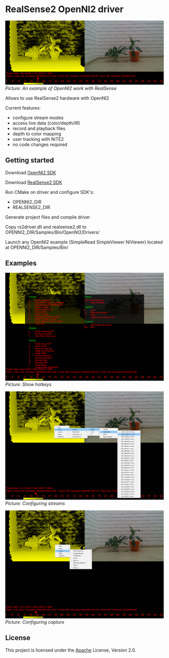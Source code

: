 # RealSense2 OpenNI2 driver

![alt text](doc/img/demo.jpg)
_Picture:_ _An_ _example_ _of_ _OpenNI2_ _work_ _with_ _RealSense_

Allows to use RealSense2 hardware with OpenNI2

Current features:
* configure stream modes
* access live data (color/depth/IR)
* record and playback files
* depth to color mapping
* user tracking with NiTE2
* no code changes required

## Getting started

Download [OpenNI2 SDK](https://structure.io/openni)

Download [RealSense2 SDK](https://github.com/IntelRealSense/librealsense/releases)

Run CMake on driver and configure SDK's:
* OPENNI2_DIR
* REALSENSE2_DIR

Generate project files and compile driver

Copy rs2driver.dll and realsense2.dll to OPENNI2_DIR/Samples/Bin/OpenNI2/Drivers/

Launch any OpenNI2 example (SimpleRead SimpleViewer NiViewer) located at OPENNI2_DIR/Samples/Bin/

## Examples

![alt text](doc/img/oni_viewer.jpg)
_Picture:_ _Show_ _hotkeys_

![alt text](doc/img/oni_video_mode.jpg)
_Picture:_ _Configuring_ _streams_

![alt text](doc/img/oni_capture.jpg)
_Picture:_ _Configuring_ _capture_

## License

This project is licensed under the [Apache](https://github.com/IntelRealSense/librealsense/blob/master/LICENSE) License, Version 2.0.